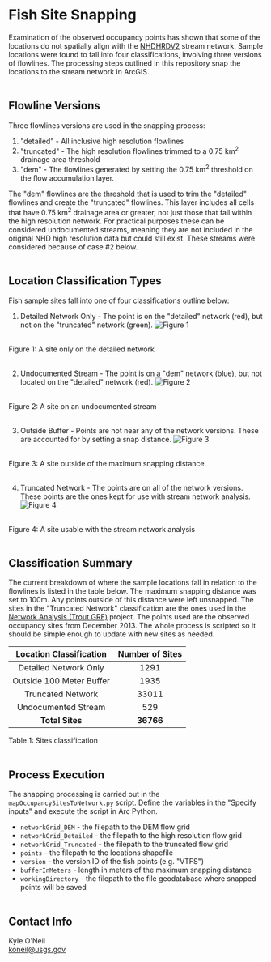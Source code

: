Fish Site Snapping
==================
Examination of the observed occupancy points has shown that some of the 
locations do not spatially align with the 
[NHDHRDV2](http://conte-ecology.github.io/shedsGisData/) stream network. Sample 
locations were found to fall into four classifications, involving three 
versions of flowlines. The processing steps outlined in this repository snap 
the locations to the stream network in ArcGIS.
<br><br>


## Flowline Versions
Three flowlines versions are used in the snapping process: 
1. "detailed" - All inclusive high resolution flowlines 
2. "truncated" - The high resolution flowlines trimmed to a 0.75 km<sup>2</sup> 
drainage area threshold 
3. "dem" - The flowlines generated by setting the 0.75 km<sup>2</sup> threshold 
on the flow accumulation layer.

The "dem" flowlines are the threshold that is used to trim the "detailed" 
flowlines and create the "truncated" flowlines. This layer includes all cells 
that have 0.75 km<sup>2</sup> drainage area or greater, not just those that 
fall within the high resolution network. For practical purposes these can be 
considered undocumented streams, meaning they are not included in the original 
NHD high resolution data but could still exist. These streams were considered 
because of case #2 below.
<br><br>


## Location Classification Types
Fish sample sites fall into one of four classifications outline below: 
<br>

1. Detailed Network Only - The point is on the "detailed" network (red), but 
not on the "truncated" network (green). 
![Figure 1](https://cloud.githubusercontent.com/assets/6216239/19661883/6a079f96-9a03-11e6-9cc7-48de14e87eeb.png) 
<br>
Figure 1: A site only on the detailed network
<br><br>

2. Undocumented Stream - The point is on a "dem" network (blue), but not 
located on the "detailed" network (red).
![Figure 2](https://cloud.githubusercontent.com/assets/6216239/19661890/70277e5a-9a03-11e6-8b4e-05a0e7f566e8.png)
<br>
Figure 2: A site on an undocumented stream
<br><br>

3. Outside Buffer - Points are not near any of the network versions. These are 
accounted for by setting a snap distance.
![Figure 3](https://cloud.githubusercontent.com/assets/6216239/19661894/75e896e4-9a03-11e6-8351-1fc3235208fe.png)
<br>
Figure 3: A site outside of the maximum snapping distance
<br><br>

4. Truncated Network - The points are on all of the network versions. These 
points are the ones kept for use with stream network analysis. 
![Figure 4](https://cloud.githubusercontent.com/assets/6216239/19661899/7aeff8c6-9a03-11e6-952b-2dbfae1b4844.png)
<br>
Figure 4: A site usable with the stream network analysis
<br><br>


## Classification Summary
The current breakdown of where the sample locations fall in relation to the 
flowlines is listed in the table below. The maximum snapping distance was set 
to 100m. Any points outside of this distance were left unsnapped. The sites in 
the "Truncated Network" classification are the ones used in the 
[Network Analysis (Trout GRF)](https://github.com/djhocking/Trout_GRF/tree/master/Code/createNetwork) 
project. The points used are the observed occupancy sites from December 2013. 
The whole process is scripted so it should be simple enough to update with new 
sites as needed.

| Location Classification  | Number of Sites |
| :---------------------:  | :-------------: |
| Detailed Network Only    | 1291            |
| Outside 100 Meter Buffer | 1935            |
| Truncated Network        | 33011	         |
| Undocumented Stream	     | 529	           |
| **Total Sites**	         | **36766**	     |
Table 1: Sites classification
<br><br>


## Process Execution
The snapping processing is carried out in the `mapOccupancySitesToNetwork.py` 
script. Define the variables in the "Specify inputs" and execute the script in 
Arc Python. 

 - `networkGrid_DEM` - the filepath to the DEM flow grid
 - `networkGrid_Detailed` - the filepath to the high resolution flow grid  
 - `networkGrid_Truncated` - the filepath to the truncated flow grid
 - `points` - the filepath to the locations shapefile
 - `version` - the version ID of the fish points (e.g. "VTFS")
 - `bufferInMeters` - length in meters of the maximum snapping distance
 - `workingDirectory` - the filepath to the file geodatabase where snapped 
 points will be saved
<br><br>


## Contact Info
Kyle O'Neil  
koneil@usgs.gov